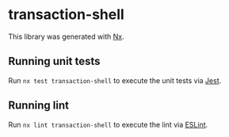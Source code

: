# transaction-shell

This library was generated with [Nx](https://nx.dev).

## Running unit tests

Run `nx test transaction-shell` to execute the unit tests via [Jest](https://jestjs.io).

## Running lint

Run `nx lint transaction-shell` to execute the lint via [ESLint](https://eslint.org/).
